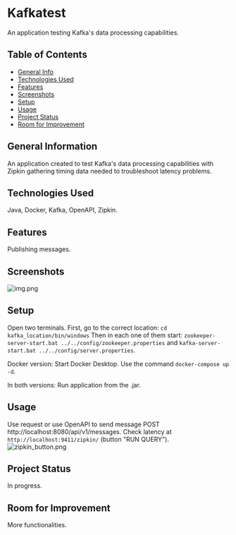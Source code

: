 # Kafkatest
An application testing Kafka's data processing capabilities.

## Table of Contents
* [General Info](#general-information)
* [Technologies Used](#technologies-used)
* [Features](#features)
* [Screenshots](#screenshots)
* [Setup](#setup)
* [Usage](#usage)
* [Project Status](#project-status)
* [Room for Improvement](#room-for-improvement)


## General Information
An application created to test Kafka's data processing capabilities with Zipkin gathering timing data needed to troubleshoot latency problems.

## Technologies Used
Java, Docker, Kafka, OpenAPI, Zipkin.

## Features
Publishing messages.


## Screenshots
![img.png](img.png)


## Setup
Open two terminals. First, go to the correct location: `cd kafka_location/bin/windows`
Then in each one of them start: `zookeeper-server-start.bat ../../config/zookeeper.properties` and `kafka-server-start.bat ../../config/server.properties`.

Docker version:
Start Docker Desktop.
Use the command `docker-compose up -d`. 

In both versions:
Run application from the .jar.

## Usage
Use request or use OpenAPI to send message POST http://localhost:8080/api/v1/messages.
Check latency at `http://localhost:9411/zipkin/` (button "RUN QUERY"). ![zipkin_button.png](zipkin_button.png)

## Project Status
In progress.


## Room for Improvement
More functionalities.

